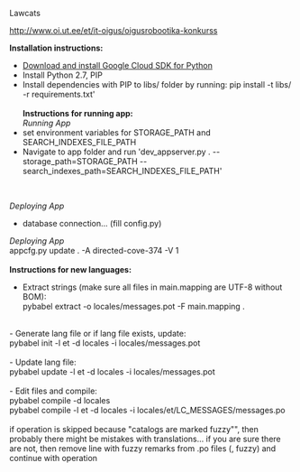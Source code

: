 Lawcats

http://www.oi.ut.ee/et/it-oigus/oigusrobootika-konkurss


**Installation instructions:**<br/>
- [Download and install Google Cloud SDK for Python](https://cloud.google.com/appengine/docs/standard/python/download)
- Install Python 2.7, PIP
- Install dependencies with PIP to libs/ folder by running: pip install -t libs/ -r requirements.txt'
<br/><br/>
**Instructions for running app:**<br/>
*Running App*
- set environment variables for STORAGE_PATH and SEARCH_INDEXES_FILE_PATH
- Navigate to app folder and run 'dev_appserver.py . --storage_path=STORAGE_PATH --search_indexes_path=SEARCH_INDEXES_FILE_PATH'
<br/>

*Deploying App*
- database connection... (fill config.py)

*Deploying App*
<br/>
appcfg.py update . -A directed-cove-374 -V 1
<br/><br/>
**Instructions for new languages:**<br/>
- Extract strings (make sure all files in main.mapping are UTF-8 without BOM):<br/>
pybabel extract -o locales/messages.pot -F main.mapping .<br/>
<br/>
- Generate lang file or if lang file exists, update:<br/>
pybabel init -l et -d locales -i locales/messages.pot<br/>
<br/>
- Update lang file:<br/>
pybabel update -l et -d locales -i locales/messages.pot<br/>
<br/>
- Edit files and compile:<br/>
pybabel compile -d locales<br/>
pybabel compile -l et -d locales -i locales/et/LC_MESSAGES/messages.po<br/>
<br/>
if operation is skipped because "catalogs are marked fuzzy"", then probably there might be mistakes with translations... if you are sure there are not, then remove line with fuzzy remarks from .po files (, fuzzy) and continue with operation